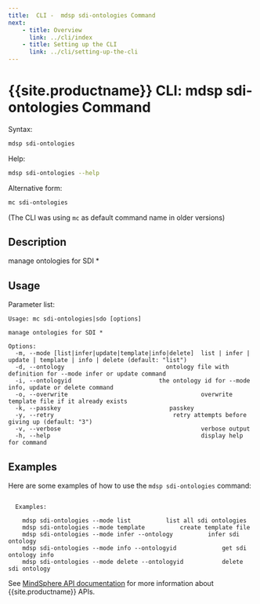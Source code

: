 ```yaml
---
title:  CLI -  mdsp sdi-ontologies Command
next:
    - title: Overview
      link: ../cli/index
    - title: Setting up the CLI
      link: ../cli/setting-up-the-cli
---
```


# {{site.productname}} CLI: mdsp sdi-ontologies Command

Syntax:

```bash
mdsp sdi-ontologies
```

Help:

```bash
mdsp sdi-ontologies --help
```

Alternative form:

```bash
mc sdi-ontologies
```

(The CLI was using `mc` as default command name in older versions)

## Description

manage ontologies for SDI *

## Usage

Parameter list:

```text
Usage: mc sdi-ontologies|sdo [options]

manage ontologies for SDI *

Options:
  -m, --mode [list|infer|update|template|info|delete]  list | infer | update | template | info | delete (default: "list")
  -d, --ontology                             ontology file with definition for --mode infer or update command
  -i, --ontologyid                         the ontology id for --mode info, update or delete command
  -o, --overwrite                                      overwrite template file if it already exists
  -k, --passkey                               passkey
  -y, --retry                                  retry attempts before giving up (default: "3")
  -v, --verbose                                        verbose output
  -h, --help                                           display help for command

```

## Examples

Here are some examples of how to use the `mdsp sdi-ontologies` command:

```text

  Examples:

    mdsp sdi-ontologies --mode list 		 list all sdi ontologies
    mdsp sdi-ontologies --mode template 		 create template file
    mdsp sdi-ontologies --mode infer --ontology  		 infer sdi  ontology
    mdsp sdi-ontologies --mode info --ontologyid    		 get sdi ontology info
    mdsp sdi-ontologies --mode delete --ontologyid  		 delete sdi ontology

```

See [MindSphere API documentation](https://documentation.mindsphere.io/MindSphere/apis/index.html) for more information about {{site.productname}} APIs.

